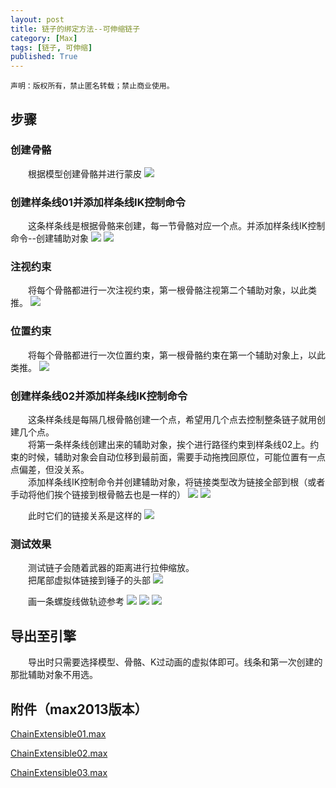 ```yaml
---
layout: post
title: 链子的绑定方法--可伸缩链子
category: [Max]
tags: [链子, 可伸缩]
published: True
---
```



`声明：版权所有，禁止匿名转载；禁止商业使用。`


## 步骤
### 创建骨骼
　　根据模型创建骨骼并进行蒙皮
<left>
<img src="/public/img/链子的绑定方法--可伸缩链子/1.png">
</left>

### 创建样条线01并添加样条线IK控制命令
　　这条样条线是根据骨骼来创建，每一节骨骼对应一个点。并添加样条线IK控制命令--创建辅助对象
<left>
<img src="/public/img/链子的绑定方法--可伸缩链子/2.png">
</left>
<left>
<img src="/public/img/链子的绑定方法--可伸缩链子/3.png">
</left>

### 注视约束
　　将每个骨骼都进行一次注视约束，第一根骨骼注视第二个辅助对象，以此类推。
<left>
<img src="/public/img/链子的绑定方法--可伸缩链子/4.png">
</left>

### 位置约束
　　将每个骨骼都进行一次位置约束，第一根骨骼约束在第一个辅助对象上，以此类推。
<left>
<img src="/public/img/链子的绑定方法--可伸缩链子/5.png">
</left>

### 创建样条线02并添加样条线IK控制命令
　　这条样条线是每隔几根骨骼创建一个点，希望用几个点去控制整条链子就用创建几个点。
<br>
　　将第一条样条线创建出来的辅助对象，挨个进行路径约束到样条线02上。约束的时候，辅助对象会自动位移到最前面，需要手动拖拽回原位，可能位置有一点点偏差，但没关系。
<br>
　　添加样条线IK控制命令并创建辅助对象，将链接类型改为链接全部到根（或者手动将他们挨个链接到根骨骼去也是一样的）
<left>
<img src="/public/img/链子的绑定方法--可伸缩链子/6.png">
</left>
<left>
<img src="/public/img/链子的绑定方法--可伸缩链子/7.png">
</left>

　　此时它们的链接关系是这样的
<left>
<img src="/public/img/链子的绑定方法--可伸缩链子/8.png">
</left>

### 测试效果
　　测试链子会随着武器的距离进行拉伸缩放。
<br>
　　把尾部虚拟体链接到锤子的头部
<left>
<img src="/public/img/链子的绑定方法--可伸缩链子/9.png">
</left>

　　画一条螺旋线做轨迹参考
<left>
<img src="/public/img/链子的绑定方法--可伸缩链子/10.png">
</left>
<left>
<img src="/public/img/链子的绑定方法--可伸缩链子/11.gif">
</left>
<left>
<img src="/public/img/链子的绑定方法--可伸缩链子/12.gif">
</left>


## 导出至引擎
　　导出时只需要选择模型、骨骼、K过动画的虚拟体即可。线条和第一次创建的那批辅助对象不用选。


## 附件（max2013版本）

[ChainExtensible01.max]("/public/img/链子的绑定方法--可伸缩链子/ChainExtensible01.max")

[ChainExtensible02.max]("/public/img/链子的绑定方法--可伸缩链子/ChainExtensible02.max")

[ChainExtensible03.max]("/public/img/链子的绑定方法--可伸缩链子/ChainExtensible03.max")
